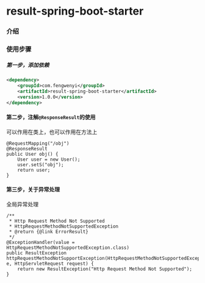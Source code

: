 # result-spring-boot-starter

### 介绍

### 使用步骤

##### 第一步，添加依赖

```xml
<dependency>
    <groupId>com.fengwenyi</groupId>
    <artifactId>result-spring-boot-starter</artifactId>
    <version>1.0.0</version>
</dependency>
```

#### 第二步，注解`@ResponseResult`的使用

可以作用在类上，也可以作用在方法上

```
@RequestMapping("/obj")
@ResponseResult
public User obj() {
    User user = new User();
    user.setS("obj");
    return user;
}
```

#### 第三步，关于异常处理

全局异常处理

```
/**
 * Http Request Method Not Supported
 * HttpRequestMethodNotSupportedException
 * @return {@link ErrorResult}
 */
@ExceptionHandler(value = HttpRequestMethodNotSupportedException.class)
public ResultException httpRequestMethodNotSupportException(HttpRequestMethodNotSupportedException e, HttpServletRequest request) {
    return new ResultException("Http Request Method Not Supported");
}
```
